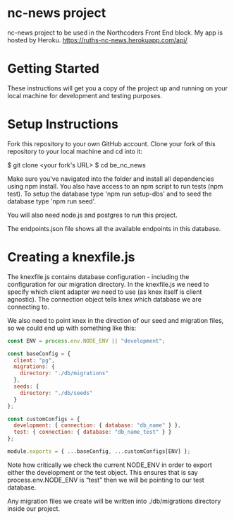 # nc-news project

nc-news project to be used in the Northcoders Front End block.
My app is hosted by Heroku. https://ruths-nc-news.herokuapp.com/api/

# Getting Started

These instructions will get you a copy of the project up and running on your local machine for development and testing purposes.

# Setup Instructions

Fork this repository to your own GitHub account. Clone your fork of this repository to your local machine and cd into it:

$ git clone <your fork's URL>
$ cd be_nc_news

Make sure you've navigated into the folder and install all dependencies using npm install. You also have access to an npm script to run tests (npm test). To setup the database type 'npm run setup-dbs' and to seed the database type 'npm run seed'.

You will also need node.js and postgres to run this project.

The endpoints.json file shows all the available endpoints in this database.

# Creating a knexfile.js

The knexfile.js contains database configuration - including the configuration for our migration directory. In the knexfile.js we need to specify which client adapter we need to use (as knex itself is client agnostic).
The connection object tells knex which database we are connecting to.

We also need to point knex in the direction of our seed and migration files, so we could end up with something like this:

```js
const ENV = process.env.NODE_ENV || "development";

const baseConfig = {
  client: "pg",
  migrations: {
    directory: "./db/migrations"
  },
  seeds: {
    directory: "./db/seeds"
  }
};

const customConfigs = {
  development: { connection: { database: "db_name" } },
  test: { connection: { database: "db_name_test" } }
};

module.exports = { ...baseConfig, ...customConfigs[ENV] };
```

Note how critically we check the current NODE_ENV in order to export either the development or the test object. This ensures that is say process.env.NODE_ENV is “test” then we will be pointing to our test database.

Any migration files we create will be written into ./db/migrations directory inside our project.

